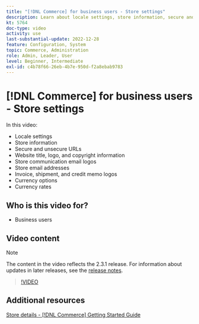 ```yaml
---
title: "[!DNL Commerce] for business users - Store settings"
description: Learn about locale settings, store information, secure and unsecure URLs, website title, logo, copyright information, communication email logos, store email addresses, currency options, and currency rates.
kt: 5764
doc-type: video
activity: use
last-substantial-update: 2022-12-28
feature: Configuration, System
topic: Commerce, Administration
role: Admin, Leader, User
level: Beginner, Intermediate
exl-id: c4b78f66-26eb-4b7e-950d-f2a8ebab9783
---
```

# [!DNL Commerce] for business users - Store settings

In this video:

- Locale settings
- Store information
- Secure and unsecure URLs
- Website title, logo, and copyright information
- Store communication email logos 
- Store email addresses
- Invoice, shipment, and credit memo logos
- Currency options
- Currency rates

## Who is this video for?

- Business users

## Video content

>[!NOTE]
>
>The content in the video reflects the 2.3.1 release. For information about updates in later releases, see the [release notes](https://experienceleague.adobe.com/docs/commerce-operations/release/notes/overview.html).

>[!VIDEO](https://video.tv.adobe.com/v/35949?quality=12&learn=on)

## Additional resources

[Store details - [!DNL Commerce] Getting Started Guide](https://experienceleague.adobe.com/docs/commerce-admin/start/setup/store-details.html)
